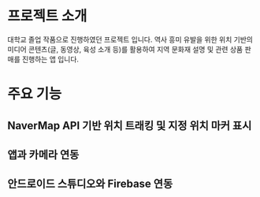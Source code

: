 # 프로젝트 소개
대학교 졸업 작품으로 진행하였던 프로젝트 입니다. 역사 흥미 유발을 위한 위치 기반의 미디어 콘텐츠(글, 동영상, 육성 소개 등)를 활용하여 지역 문화재 설명 및 관련 상품 판매를 진행하는 앱 입니다.

# 주요 기능
## NaverMap API 기반 위치 트래킹 및 지정 위치 마커 표시

## 앱과 카메라 연동

## 안드로이드 스튜디오와 Firebase 연동
